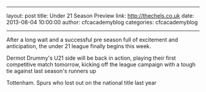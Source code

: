 
---
layout: post
title: Under 21 Season Preview
link: http://thechels.co.uk
date: 2013-08-04 10:00:00
author: cfcacademyblog
categories: cfcacademyblog

---


After a long wait and a successful pre season full of excitement and anticipation, the under 21 league finally begins this week. 

Dermot Drummy's U21 side will be back in action, playing their first competitive match tomorrow, kicking off the league campaign with a tough tie against last season's runners up 

Tottenham. Spurs who lost out on the national title last year
